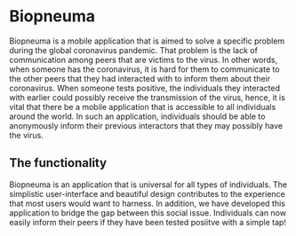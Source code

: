 # Biopneuma

Biopneuma is a mobile application that is aimed to solve a specific problem during the global coronavirus pandemic. That problem is the lack of communication among peers that are victims to the virus. In other words, when someone has the coronavirus, it is hard for them to communicate to the other peers that they had interacted with to inform them about their coronavirus. When someone tests positive, the individuals they interacted with earlier could possibly receive the transmission of the virus, hence, it is vital that there be a mobile application that is accessible to all individuals around the world. In such an application, individuals should be able to anonymously inform their previous interactors that they may possibly have the virus.

## The functionality
Biopneuma is an application that is universal for all types of individuals. The simplistic user-interface and beautiful design contributes to the experience that most users would want to harness. In addition, we have developed this application to bridge the gap between this social issue. Individuals can now easily inform their peers if they have been tested posiitve with a simple tap!

